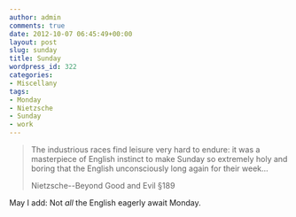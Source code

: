```yaml
---
author: admin
comments: true
date: 2012-10-07 06:45:49+00:00
layout: post
slug: sunday
title: Sunday
wordpress_id: 322
categories:
- Miscellany
tags:
- Monday
- Nietzsche
- Sunday
- work
---
```


> The industrious races find leisure very hard to endure: it was a masterpiece of English instinct to make Sunday so extremely holy and boring that the English unconsciously long again for their week…
> 
> Nietzsche--Beyond Good and Evil §189





May I add: Not _all_ the English eagerly await Monday.
